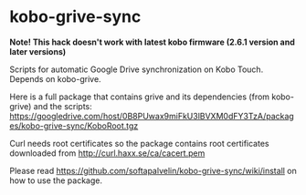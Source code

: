 kobo-grive-sync
===============

**Note! This hack doesn't work with latest kobo firmware (2.6.1 version and later versions)**

Scripts for automatic Google Drive synchronization on Kobo Touch. Depends on kobo-grive.

Here is a full package that contains grive and its dependencies (from kobo-grive) and the scripts:
https://googledrive.com/host/0B8PUwax9miFkU3lBVXM0dFY3TzA/packages/kobo-grive-sync/KoboRoot.tgz

Curl needs root certificates so the package contains root certificates downloaded from http://curl.haxx.se/ca/cacert.pem

Please read https://github.com/softapalvelin/kobo-grive-sync/wiki/install on how to use the package.
